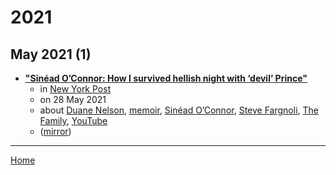 # 2021

## May 2021 (1)

 - [**"Sinéad O’Connor: How I survived hellish night with ‘devil’ Prince"**](https://nypost.com/2021/05/28/sinead-oconnor-my-hellish-night-with-devil-prince/)
    - in [New York Post](../../../publications/k-o/new-york-post/index.md)
    - on 28 May 2021
    - about [Duane Nelson](../../../topics/duane-nelson/index.md), [memoir](../../../topics/memoir/index.md), [Sinéad O’Connor](../../../topics/sin-ad-o-connor/index.md), [Steve Fargnoli](../../../topics/steve-fargnoli/index.md), [The Family](../../../topics/the-family/index.md), [YouTube](../../../topics/youtube/index.md)
    - ([mirror](https://web.archive.org/web/*/https://nypost.com/2021/05/28/sinead-oconnor-my-hellish-night-with-devil-prince/))

----

[Home](../index.md)
